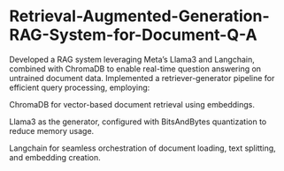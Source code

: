 # Retrieval-Augmented-Generation-RAG-System-for-Document-Q-A

Developed a RAG system leveraging Meta’s Llama3 and Langchain, combined with ChromaDB to enable real-time question answering on untrained document data. Implemented a retriever-generator pipeline for efficient query processing, employing:

ChromaDB for vector-based document retrieval using embeddings.

Llama3 as the generator, configured with BitsAndBytes quantization to reduce memory usage.

Langchain for seamless orchestration of document loading, text splitting, and embedding creation.
